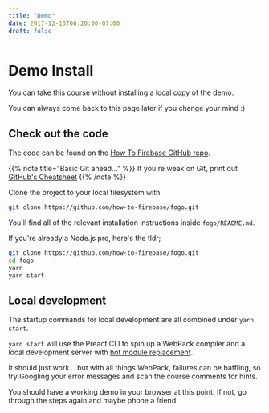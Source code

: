 ```yaml
---
title: "Demo"
date: 2017-12-13T00:20:00-07:00
draft: false
---
```


# Demo Install

You can take this course without installing a local copy of the demo.

You can always come back to this page later if you change your mind :)

## Check out the code

The code can be found on the [How To Firebase GitHub repo](https://github.com/how-to-firebase/fogo).

{{% note title="Basic Git ahead..." %}}
If you're weak on Git, print out 
[GitHub's Cheatsheet](https://services.github.com/on-demand/downloads/github-git-cheat-sheet.pdf)
{{% /note %}}

Clone the project to your local filesystem with

```bash
git clone https://github.com/how-to-firebase/fogo.git
```

You'll find all of the relevant installation instructions inside `fogo/README.md`.

If you're already a Node.js pro, here's the tldr;

```bash
git clone https://github.com/how-to-firebase/fogo.git
cd fogo
yarn
yarn start
```

## Local development

The startup commands for local development are all combined under `yarn start`.

`yarn start` will use the Preact CLI to spin up a WebPack compiler and a local development
server with [hot module replacement](https://webpack.js.org/concepts/hot-module-replacement/).

It should just work... but with all things WebPack, failures can be baffling, so try Googling your
error messages and scan the course comments for hints.

You should have a working demo in your browser at this point. If not, go through the steps again
and maybe phone a friend.
